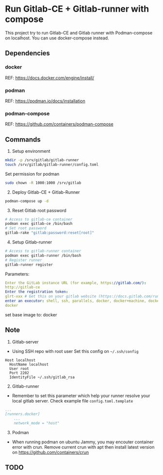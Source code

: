 # Run Gitlab-CE + Gitlab-runner with compose
This project try to run Gitlab-CE and Gitlab runner with Podman-compose on localhost.
You can use docker-compose instead.
## Dependencies
### docker
REF: https://docs.docker.com/engine/install/
### podman
REF: https://podman.io/docs/installation
### podman-compose
REF: https://github.com/containers/podman-compose
## Commands
1. Setup environment
```bash
mkdir -p /srv/gitlab/gitlab-runner
touch /srv/gitlab/gitlab-runner/config.toml
```
Set permission for podman
```bash
sudo chown -R 1000:1000 /srv/gitlab
```
2. Deploy Gitlab-CE + Gitlab-Runner
```bash
podman-compose up -d
```
3. Reset Gitlab root password
```bash
# Access to gitlab-ce container
podman exec gitlab-ce /bin/bash
# Set root password
gitlab-rake "gitlab:password:reset[root]"
```
4. Setup Gitlab-runner
```bash
# Access to gitlab-runner container
podman exec gitlab-runner /bin/bash
# Register runner
gitlab-runner register
```
Parameters:
```yaml
Enter the GitLab instance URL (for example, https://gitlab.com/):
http://gitlab-ce
Enter the registration token:
glrt-xxx # Get this on your gitlab website (https://docs.gitlab.com/runner/register/?tab=Docker)
enter an executor: shell, ssh, parallels, docker, docker+machine, docker-autoscaler, custom, virtualbox, docker-windows, kubernetes, instance:
docker
```
set base image to: docker
## Note
1. Gitlab-server
- Using SSH repo with root user
Set this config on `~/.ssh/config` 
```
Host localhost
  HostName localhost
  User root
  Port 2202
  IdentityFile ~/.ssh/gitlab_rsa
```
2. Gitlab-runner
- Remember to set this parameter which help your runner resolve your local gitlab server. Check example file `config.toml.template`
```yaml
...
[runners.docker]
    ...
    network_mode = "host"
```
3. Podman
- When running podman on ubuntu Jammy, you may encouter container error with crun. Remove current crun with apt then install latest version on https://github.com/containers/crun
## TODO
